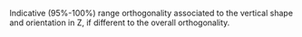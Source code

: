 Indicative (95%-100%) range orthogonality associated to the vertical shape and orientation in Z, if different to the overall orthogonality.
